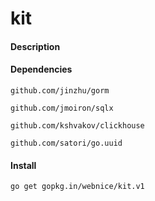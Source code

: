 # kit

#### Description



#### Dependencies

	github.com/jinzhu/gorm

	github.com/jmoiron/sqlx

	github.com/kshvakov/clickhouse

	github.com/satori/go.uuid


#### Install

	go get gopkg.in/webnice/kit.v1
